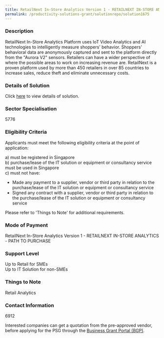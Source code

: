 ```yaml
---
title: RetailNext In-Store Analytics Version 1 - RETAILNEXT IN-STORE ANALYTICS - PATH TO PURCHASE
permalink: /productivity-solutions-grant/solutionrepo/solution1675
---
```


### Description

RetailNext In-Store Analytics Platform uses IoT Video Analytics and AI technologies to intelligently measure shoppers' behavior. Shoppers' behavioral data are anonymously captured and sent to the platform directly from the "Aurora V2" sensors. Retailers can have a wider perspective of where the possible areas to work on increasing revenue are. RetailNext is a proven platform used by more than 450 retailers in over 85 countries to increase sales, reduce theft and eliminate unnecessary costs.

### Details of Solution

Click <a href='RetailDDS Asia Pte Ltd' target='_blank' rel='noopener'>here</a> to view details of solution.

### Sector Specialisation

 5776 

### Eligibility Criteria

Applicants must meet the following eligibility criteria at the point of application:

a) must be registered in Singapore <br>
b) purchase/lease of the IT solution or equipment or consultancy service must be used in Singapore <br>
c) must not have:
- Made any payment to a supplier, vendor or third party in relation to the purchase/lease of the IT solution or equipment or consultancy service
- Signed any contract with a supplier, vendor or third party in relation to the purchase/lease of the IT solution or equipment or consultancy service

Please refer to 'Things to Note' for additional requirements.

### Mode of Payment
RetailNext In-Store Analytics Version 1 - RETAILNEXT IN-STORE ANALYTICS - PATH TO PURCHASE

### Support Level
Up to Retail for SMEs <br>
Up to IT Solution for non-SMEs

### Things to Note
Retail Analytics

### Contact Information
6912

Interested companies can get a quotation from the pre-approved vendor, before applying for the PSG through the <a target='_blank' rel='noopener' href='https://www.businessgrants.gov.sg/'>Business Grant Portal (BGP)</a>.
